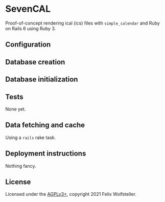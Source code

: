 # SevenCAL

Proof-of-concept rendering ical (ics) files with `simple_calendar` and Ruby on
Rails 6 using Ruby 3.

## Configuration

## Database creation

## Database initialization

## Tests

None yet.

## Data fetching and cache

Using a `rails` rake task.

## Deployment instructions

Nothing fancy.

## License

Licensed under the [AGPLv3+](LICENSE.txt), copyright 2021 Felix Wolfsteller.
